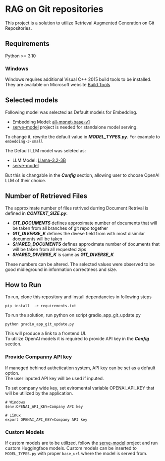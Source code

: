 # RAG on Git repositories
This project is a solution to utilize Retrieval Augmented Generation on Git Repositories.  

## Requirements

Python >= 3.10

### Windows

Windows requires additional Visual C++ 2015 build tools to be installed.  
They are available on Microsoft website [Build Tools](https://visualstudio.microsoft.com/downloads/)

## Selected models

Following model was selected as Default models for Embedding.

- Embedding Model: [all-mpnet-base-v1](https://huggingface.co/sentence-transformers/all-mpnet-base-v1)
- [serve-model](https://github.com/jinymusim/serve-model) project is needed for standalone model serving.

To change it, rewrite the default value in ***MODEL_TYPES.py***. For example to `embedding-3-small`

The Default LLM model was seleted as:

- LLM Model: [Llama-3.2-3B](https://huggingface.co/meta-llama/Llama-3.2-3B-Instruct)
- [serve-model](https://github.com/jinymusim/serve-model)

But this is changable in the ***Config*** section, allowing user to choose OpenAI LLM of their choice.


## Number of Retrieved Files

The approximate number of files retrived durring Document Retrival is defined in ***CONTEXT_SIZE.py***.

- ***GIT_DOCUMENTS*** defines approximate number of documents that will be taken from all branches of git repo together
- ***GIT_DIVERSE_K*** defines the divese field from with most disimilar documents will be taken
- ***SHARED_DOCUMENTS*** defines approximate number of documents that will be taken from all requested zips
- ***SHARED_DIVERSE_K*** is same as ***GIT_DIVERSE_K***

These numbers can be altered. The selected values were observed to be good midleground in information correctness and size.

## How to Run
To run, clone this repository and install dependancies in following steps
```
pip install  -r requirements.txt
```
To run the solution, run python on script gradio_app_git_update.py

```
python gradio_app_git_update.py
```
This will produce a link to a frontend UI.  
To utilize OpenAI models it is required to provide API key in the ***Config*** section.

### Provide Companny API key

If maneged behined authetication system, API key can be set as a default option.  
The user inputed API key will be used if inputed.  

To set company wide key, set eviromental variable OPENAI_API_KEY that will be utilized by the application.
```Windows
# Windows
$env:OPENAI_API_KEY=Company API key
```
```Linux
# Linux
export OPENAI_API_KEY=Company API key
```

### Custom Models

If custom models are to be utilized, follow the [serve-model](https://github.com/jinymusim/serve-model) project and run custom Huggingface models.
Custom models can be inserted to `MODEL_TYPES.py` with proper `base_url` where the model is served from.
